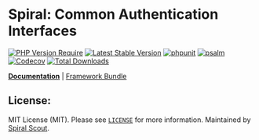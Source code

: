 # Spiral: Common Authentication Interfaces

[![PHP Version Require](https://poser.pugx.org/spiral/auth/require/php)](https://packagist.org/packages/spiral/auth)
[![Latest Stable Version](https://poser.pugx.org/spiral/auth/v/stable)](https://packagist.org/packages/spiral/auth)
[![phpunit](https://github.com/spiral/auth/workflows/phpunit/badge.svg)](https://github.com/spiral/auth/actions)
[![psalm](https://github.com/spiral/auth/workflows/psalm/badge.svg)](https://github.com/spiral/auth/actions)
[![Codecov](https://codecov.io/gh/spiral/auth/branch/master/graph/badge.svg)](https://codecov.io/gh/spiral/auth/)
[![Total Downloads](https://poser.pugx.org/spiral/auth/downloads)](https://packagist.org/spiral/auth/phpunit)

<b>[Documentation](https://spiral.dev/docs/security-authentication)</b> | [Framework Bundle](https://github.com/spiral/framework)

## License:

MIT License (MIT). Please see [`LICENSE`](./LICENSE) for more information. Maintained by [Spiral Scout](https://spiralscout.com).
